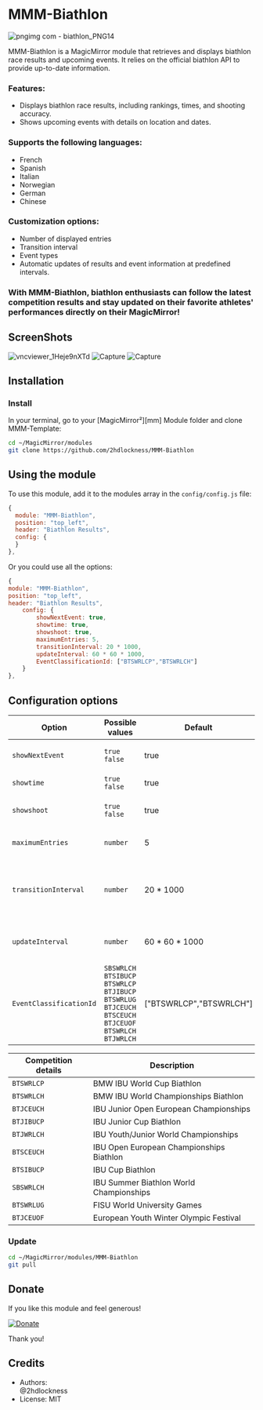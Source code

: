 # MMM-Biathlon

 ![pngimg com - biathlon_PNG14](https://github.com/user-attachments/assets/140558fd-a760-497b-ad78-713a027bb5ba)
 
MMM-Biathlon is a MagicMirror module that retrieves and displays biathlon race results and upcoming events. It relies on the official biathlon API to provide up-to-date information.

### Features:
- Displays biathlon race results, including rankings, times, and shooting accuracy.<br>
- Shows upcoming events with details on location and dates.<br>

###  Supports the following languages:
- French
- Spanish
- Italian
- Norwegian
- German
- Chinese
  
### Customization options:
- Number of displayed entries
- Transition interval
- Event types
- Automatic updates of results and event information at predefined intervals.
  
### With MMM-Biathlon, biathlon enthusiasts can follow the latest competition results and stay updated on their favorite athletes' performances directly on their MagicMirror!

## ScreenShots

![vncviewer_1Heje9nXTd](https://github.com/user-attachments/assets/69054c01-1716-46f8-94c7-86ea2588425f)
![Capture](https://github.com/user-attachments/assets/3786dd11-dc00-4aad-8be1-89825e1a0b40)
![Capture](https://github.com/user-attachments/assets/9d6b9759-3a79-4df5-a3ae-0f7b3161c69f)



## Installation

### Install

In your terminal, go to your [MagicMirror²][mm] Module folder and clone MMM-Template:

```bash
cd ~/MagicMirror/modules
git clone https://github.com/2hdlockness/MMM-Biathlon
```

## Using the module

To use this module, add it to the modules array in the `config/config.js` file:

```js
{
  module: "MMM-Biathlon",
  position: "top_left",
  header: "Biathlon Results",
  config: {
  }
},
```

Or you could use all the options:

```js
{
module: "MMM-Biathlon",
position: "top_left",
header: "Biathlon Results",
    config: {
        showNextEvent: true,
        showtime: true,
        showshoot: true,
        maximumEntries: 5,
        transitionInterval: 20 * 1000,
        updateInterval: 60 * 60 * 1000,
        EventClassificationId: ["BTSWRLCP","BTSWRLCH"]
    }
},
```

## Configuration options

Option|Possible values|Default|Description
------|------|------|-----------
`showNextEvent`|`true`<br> `false`|true|Show or hide upcoming events
`showtime`|`true`<br> `false`|true|Show or hide total time
`showshoot`|`true`<br> `false`|true|Show or hide shooting results
`maximumEntries`|`number`|5|Number of entries to display
`transitionInterval`|`number`|20 * 1000|Transition interval between events (in ms)<br> default 20s
`updateInterval`|`number`|60 * 60 * 1000|Data update interval (in ms)<br> default 1h
`EventClassificationId`|`SBSWRLCH`<br>`BTSIBUCP`<br>`BTSWRLCP`<br>`BTJIBUCP`<br>`BTSWRLUG`<br>`BTJCEUCH`<br>`BTSCEUCH`<br>`BTJCEUOF`<br>`BTSWRLCH`<br>`BTJWRLCH`<br>|["BTSWRLCP","BTSWRLCH"]|List of competitions.<br>See below for competition details.

Competition details|Description
------|-----------
`BTSWRLCP`|BMW IBU World Cup Biathlon  
`BTSWRLCH`|BMW IBU World Championships Biathlon  
`BTJCEUCH`|IBU Junior Open European Championships  
`BTJIBUCP`|IBU Junior Cup Biathlon  
`BTJWRLCH`|IBU Youth/Junior World Championships  
`BTSCEUCH`|IBU Open European Championships Biathlon  
`BTSIBUCP`|IBU Cup Biathlon  
`SBSWRLCH`|IBU Summer Biathlon World Championships  
`BTSWRLUG`|FISU World University Games  
`BTJCEUOF`|European Youth Winter Olympic Festival

### Update

```bash
cd ~/MagicMirror/modules/MMM-Biathlon
git pull
```

## Donate
If you like this module and feel generous!

[![Donate](https://img.shields.io/badge/Donate-PayPal-green.svg)](https://www.paypal.com/donate?hosted_button_id=DQW6PLJLDDB8L)

Thank you!

## Credits
* Authors:<br>
@2hdlockness
* License: MIT
